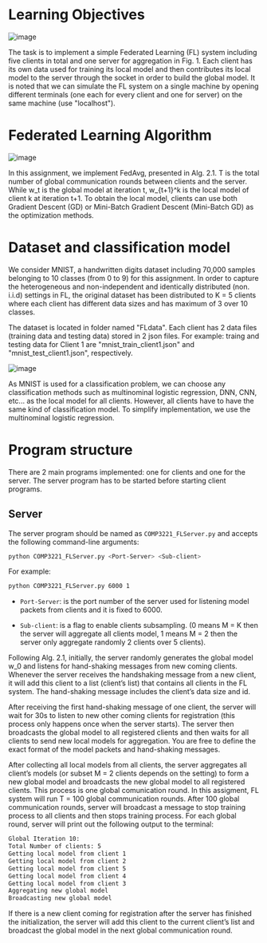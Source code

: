 # Learning Objectives
![image](https://github.com/Alan4506/Federated-Learning/assets/62124408/c61071e0-eb33-4057-a627-a3517ca23a64)

The task is to implement a simple Federated Learning (FL) system including five clients in total and one server for aggregation in Fig. 1. Each client has its own data used for training its local model and then contributes its local model to the server through the socket in order to build the global model. It is noted that we can simulate the FL system on a single machine by opening different terminals (one each for every client and one for server) on the same machine (use "localhost").

# Federated Learning Algorithm
![image](https://github.com/Alan4506/Federated-Learning/assets/62124408/846f4bce-22fb-435c-9ebd-f0e01f99c9c6)

In this assignment, we implement FedAvg, presented in Alg. 2.1. T is the total number of global communication rounds between clients and the server. While w_t is the global model at iteration t, w_{t+1}^k is the local model of client k at iteration t+1. To obtain the local model, clients can use both Gradient Descent (GD) or Mini-Batch Gradient Descent (Mini-Batch GD) as the optimization methods.

# Dataset and classification model
We consider MNIST, a handwritten digits dataset including 70,000 samples belonging to 10 classes (from 0 to 9) for this assignment. In order to capture the heterogeneous and non-independent and identically distributed (non. i.i.d) settings in FL, the original dataset has been distributed to K = 5 clients where each client has different data sizes and has maximum of 3 over 10 classes. 

The dataset is located in folder named "FLdata". Each client has 2 data files (training data and testing data) stored in 2 json files. For example: traing and testing data for Client 1 are "mnist_train_client1.json" and "mnist_test_client1.json", respectively.

![image](https://github.com/Alan4506/Federated-Learning/assets/62124408/10dc5581-ad1a-4be7-9019-1e61ffa577a2)

As MNIST is used for a classification problem, we can choose any classification methods such as multinominal logistic regression, DNN, CNN, etc... as the local model for all clients. However, all clients have to have the same kind of classification model. To simplify implementation, we use the multinominal logistic regression.

#  Program structure
There are 2 main programs implemented: one for clients and one for the server. The server program has to be started before starting client programs.
##  Server

The server program should be named as `COMP3221_FLServer.py` and accepts the following command-line arguments:

```bash
python COMP3221_FLServer.py <Port-Server> <Sub-client>
```

For example: 

```bash
python COMP3221_FLServer.py 6000 1
```

- `Port-Server`: is the port number of the server used for listening model packets from clients and it is fixed to 6000.

- `Sub-client`: is a flag to enable clients subsampling. (0 means M = K then the server will aggregate all clients model, 1 means M = 2 then the server only aggregate randomly 2 clients over 5 clients).

Following Alg. 2.1, initially, the server randomly generates the global model w_0 and listens for hand-shaking messages from new coming clients. Whenever the server receives the handshaking message from a new client, it will add this client to a list (client’s list) that contains all clients in the FL system. The hand-shaking message includes the client’s data size and id.

After receiving the first hand-shaking message of one client, the server will wait for 30s to listen to new other coming clients for registration (this process only happens once when the server starts). The server then broadcasts the global model to all registered clients and then waits for all clients to send new local models for aggregation. You are free to define the exact format of the model packets and hand-shaking messages.

After collecting all local models from all clients, the server aggregates all client’s models (or subset M = 2 clients depends on the setting) to form a new global model and broadcasts the new global model to all registered clients. This process is one global comunication round. In this assigment, FL system will run T = 100 global communication rounds. After 100 global communication rounds, server will broadcast a message to stop training process to all clients and then stops training process. For each global round, server will print out the following output to the terminal:

```bash
Global Iteration 10:
Total Number of clients: 5
Getting local model from client 1
Getting local model from client 2
Getting local model from client 5
Getting local model from client 4
Getting local model from client 3
Aggregating new global model
Broadcasting new global model
```

If there is a new client coming for registration after the server has finished the initialization, the server will add this client to the current client’s list and broadcast the global model in the next global communication round.
